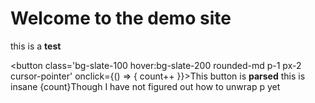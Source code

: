 <script>
  let count = $state(0)
</script>

<h1 class="text-3xl font-bold tracking-tight">Welcome to the demo site</h1>

this is a **test**

<button class='bg-slate-100 hover:bg-slate-200 rounded-md p-1 px-2 cursor-pointer' onclick={() => { count++ }}>This button is **parsed** this is insane {count}Though I have not figured out how to unwrap p yet</button>
